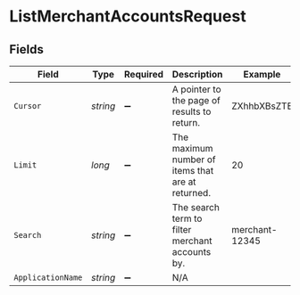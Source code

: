 # ListMerchantAccountsRequest


## Fields

| Field                                             | Type                                              | Required                                          | Description                                       | Example                                           |
| ------------------------------------------------- | ------------------------------------------------- | ------------------------------------------------- | ------------------------------------------------- | ------------------------------------------------- |
| `Cursor`                                          | *string*                                          | :heavy_minus_sign:                                | A pointer to the page of results to return.       | ZXhhbXBsZTE                                       |
| `Limit`                                           | *long*                                            | :heavy_minus_sign:                                | The maximum number of items that are at returned. | 20                                                |
| `Search`                                          | *string*                                          | :heavy_minus_sign:                                | The search term to filter merchant accounts by.   | merchant-12345                                    |
| `ApplicationName`                                 | *string*                                          | :heavy_minus_sign:                                | N/A                                               |                                                   |